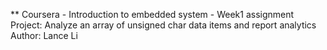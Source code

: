 ** Coursera - Introduction to embedded system - Week1 assignment
Project: Analyze an array of unsigned char data items and report analytics  
Author: Lance Li  
